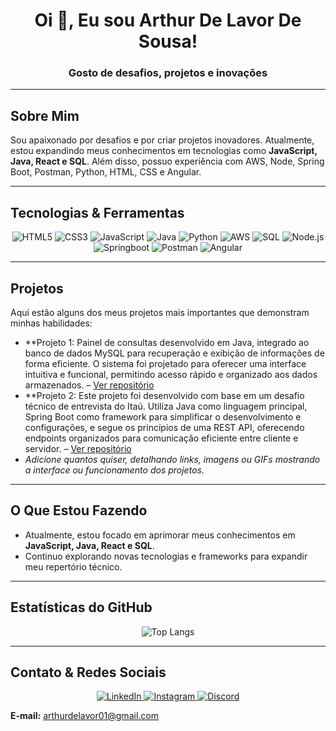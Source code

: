 <h1 align="center">Oi 👋, Eu sou Arthur De Lavor De Sousa!</h1>
<h3 align="center">Gosto de desafios, projetos e inovações</h3>

---

## Sobre Mim

Sou apaixonado por desafios e por criar projetos inovadores. Atualmente, estou expandindo meus conhecimentos em tecnologias como **JavaScript, Java, React e SQL**. Além disso, possuo experiência com AWS, Node, Spring Boot, Postman, Python, HTML, CSS e Angular.

---

## Tecnologias & Ferramentas

<div align="center">
  <img src="https://img.shields.io/badge/HTML5-E34F26?style=for-the-badge&logo=html5&logoColor=white" alt="HTML5" />
  <img src="https://img.shields.io/badge/CSS3-1572B6?style=for-the-badge&logo=css3&logoColor=white" alt="CSS3" />
  <img src="https://img.shields.io/badge/JavaScript-F7DF1E?style=for-the-badge&logo=javascript&logoColor=black" alt="JavaScript" />
  <img src="https://img.shields.io/badge/Java-007396?style=for-the-badge&logo=java&logoColor=white" alt="Java" />
  <img src="https://img.shields.io/badge/Python-3776AB?style=for-the-badge&logo=python&logoColor=white" alt="Python" />
  <img src="https://img.shields.io/badge/AWS-232F3E?style=for-the-badge&logo=amazon-aws&logoColor=white" alt="AWS" />
  <img src="https://img.shields.io/badge/SQL-4479A1?style=for-the-badge&logo=mysql&logoColor=white" alt="SQL" />
  <img src="https://img.shields.io/badge/Node.js-339933?style=for-the-badge&logo=nodedotjs&logoColor=white" alt="Node.js" />
  <img src="https://img.shields.io/badge/Springboot-6DB33F?style=for-the-badge&logo=spring&logoColor=white" alt="Springboot" />
  <img src="https://img.shields.io/badge/Postman-FF6C37?style=for-the-badge&logo=postman&logoColor=white" alt="Postman" />
  <img src="https://img.shields.io/badge/Angular-DD0031?style=for-the-badge&logo=angular&logoColor=white" alt="Angular" />
</div>

---

## Projetos

Aqui estão alguns dos meus projetos mais importantes que demonstram minhas habilidades:

- **Projeto 1: Painel de consultas desenvolvido em Java, integrado ao banco de dados MySQL para recuperação e exibição de informações de forma eficiente. O sistema foi projetado para oferecer uma interface intuitiva e funcional, permitindo acesso rápido e organizado aos dados armazenados. – [Ver repositório](https://github.com/ArthurLavor/PainelCovid)
- **Projeto 2: Este projeto foi desenvolvido com base em um desafio técnico de entrevista do Itaú. Utiliza Java como linguagem principal, Spring Boot como framework para simplificar o desenvolvimento e configurações, e segue os princípios de uma REST API, oferecendo endpoints organizados para comunicação eficiente entre cliente e servidor. – [Ver repositório](https://github.com/ArthurLavor/spring.boot.desafio-itau)
- *Adicione quantos quiser, detalhando links, imagens ou GIFs mostrando a interface ou funcionamento dos projetos.*

---

## O Que Estou Fazendo

- Atualmente, estou focado em aprimorar meus conhecimentos em **JavaScript, Java, React e SQL**.
- Continuo explorando novas tecnologias e frameworks para expandir meu repertório técnico.

---

## Estatísticas do GitHub

<div align="center">
  <img src="https://github-readme-stats.vercel.app/api/top-langs/?username=ArthurLavor&layout=compact&cache_seconds=3600" alt="Top Langs" />
</div>

---

## Contato & Redes Sociais

<div align="center">
  <a href="https://www.linkedin.com/in/arthur-de-lavor-de-sousa-96a04426a/" target="_blank">
    <img src="https://img.shields.io/badge/Linkedin-blue?style=for-the-badge&logo=linkedin&logoColor=white" alt="LinkedIn" />
  </a>
  <a href="https://instagram.com/arthurlavs" target="_blank">
    <img src="https://img.shields.io/badge/Instagram-red?style=for-the-badge&logo=instagram&logoColor=white" alt="Instagram" />
  </a>
  <a href="https://discord.gg/arthurcomaga" target="_blank">
    <img src="https://img.shields.io/badge/Discord-7289DA?style=for-the-badge&logo=discord&logoColor=white" alt="Discord" />
  </a>
</div>

**E-mail:** [arthurdelavor01@gmail.com](mailto:arthurdelavor01@gmail.com)
